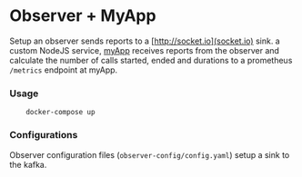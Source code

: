 
Observer + MyApp
===

Setup an observer sends reports to a [http://socket.io](socket.io) sink.
a custom NodeJS service, [myApp](myapp/) receives reports from the observer 
and calculate the number of calls started, ended and durations to a prometheus 
`/metrics` endpoint at myApp.

### Usage

```shell
    docker-compose up 
```


### Configurations

Observer configuration files (`observer-config/config.yaml`) setup a sink to the kafka.
